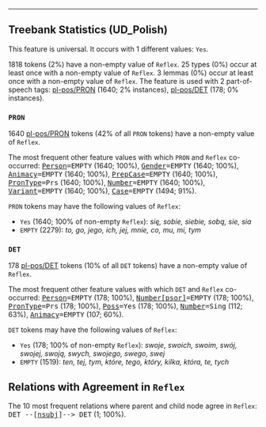 

--------------------------------------------------------------------------------

## Treebank Statistics (UD_Polish)

This feature is universal.
It occurs with 1 different values: `Yes`.

1818 tokens (2%) have a non-empty value of `Reflex`.
25 types (0%) occur at least once with a non-empty value of `Reflex`.
3 lemmas (0%) occur at least once with a non-empty value of `Reflex`.
The feature is used with 2 part-of-speech tags: [pl-pos/PRON]() (1640; 2% instances), [pl-pos/DET]() (178; 0% instances).

### `PRON`

1640 [pl-pos/PRON]() tokens (42% of all `PRON` tokens) have a non-empty value of `Reflex`.

The most frequent other feature values with which `PRON` and `Reflex` co-occurred: <tt><a href="Person.html">Person</a>=EMPTY</tt> (1640; 100%), <tt><a href="Gender.html">Gender</a>=EMPTY</tt> (1640; 100%), <tt><a href="Animacy.html">Animacy</a>=EMPTY</tt> (1640; 100%), <tt><a href="PrepCase.html">PrepCase</a>=EMPTY</tt> (1640; 100%), <tt><a href="PronType.html">PronType</a>=Prs</tt> (1640; 100%), <tt><a href="Number.html">Number</a>=EMPTY</tt> (1640; 100%), <tt><a href="Variant.html">Variant</a>=EMPTY</tt> (1640; 100%), <tt><a href="Case.html">Case</a>=EMPTY</tt> (1494; 91%).

`PRON` tokens may have the following values of `Reflex`:

* `Yes` (1640; 100% of non-empty `Reflex`): <em>się, sobie, siebie, sobą, sie, sia</em>
* `EMPTY` (2279): <em>to, go, jego, ich, jej, mnie, co, mu, mi, tym</em>

### `DET`

178 [pl-pos/DET]() tokens (10% of all `DET` tokens) have a non-empty value of `Reflex`.

The most frequent other feature values with which `DET` and `Reflex` co-occurred: <tt><a href="Person.html">Person</a>=EMPTY</tt> (178; 100%), <tt><a href="Number[psor].html">Number[psor]</a>=EMPTY</tt> (178; 100%), <tt><a href="PronType.html">PronType</a>=Prs</tt> (178; 100%), <tt><a href="Poss.html">Poss</a>=Yes</tt> (178; 100%), <tt><a href="Number.html">Number</a>=Sing</tt> (112; 63%), <tt><a href="Animacy.html">Animacy</a>=EMPTY</tt> (107; 60%).

`DET` tokens may have the following values of `Reflex`:

* `Yes` (178; 100% of non-empty `Reflex`): <em>swoje, swoich, swoim, swój, swojej, swoją, swych, swojego, swego, swej</em>
* `EMPTY` (1519): <em>ten, tej, tym, które, tego, który, kilka, która, te, tych</em>

## Relations with Agreement in `Reflex`

The 10 most frequent relations where parent and child node agree in `Reflex`:
<tt>DET --[<a href="../dep/nsubj.html">nsubj</a>]--> DET</tt> (1; 100%).

